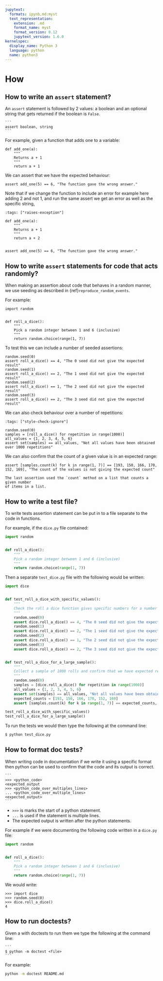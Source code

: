 ```yaml
---
jupytext:
  formats: ipynb,md:myst
  text_representation:
    extension: .md
    format_name: myst
    format_version: 0.12
    jupytext_version: 1.6.0
kernelspec:
  display_name: Python 3
  language: python
  name: python3
---
```


# How

## How to write an `assert` statement?

An `assert` statement is followed by 2 values: a boolean and an optional
string that gets returned if the boolean is `False`.

````{tip}
```
assert boolean, string
```
````

For example, given a function that adds one to a variable:

```{code-cell} ipython3
def add_one(a):
    """
    Returns a + 1
    """
    return a + 1
```

We can assert that we have the expected behaviour:

```{code-cell} ipython3
assert add_one(5) == 6, "The function gave the wrong answer."
```

Note that if we change the function to include an error for example here adding
2 and not 1, and run the same assert
we get an error as well as the specific string,

```{code-cell} ipython3
:tags: ["raises-exception"]

def add_one(a):
    """
    Returns a + 1
    """
    return a + 2


assert add_one(5) == 6, "The function gave the wrong answer."
```

## How to write `assert` statements for code that acts randomly?

When making an assertion about code that behaves in a random manner, we use
seeding as described in {ref}`reproduce_random_events`.

For example:

```{code-cell} ipython3
import random


def roll_a_dice():
    """
    Pick a random integer between 1 and 6 (inclusive)
    """
    return random.choice(range(1, 7))
```

To test this we can include a number of seeded assertions:

```{code-cell} ipython3
random.seed(0)
assert roll_a_dice() == 4, "The 0 seed did not give the expected result"
random.seed(1)
assert roll_a_dice() == 2, "The 1 seed did not give the expected result"
random.seed(2)
assert roll_a_dice() == 1, "The 2 seed did not give the expected result"
random.seed(3)
assert roll_a_dice() == 2, "The 3 seed did not give the expected result"
```

We can also check behaviour over a number of repetitions:

```{code-cell} ipython3
:tags: ["style-check-ignore"]

random.seed(0)
samples = [roll_a_dice() for repetition in range(1000)]
all_values = {1, 2, 3, 4, 5, 6}
assert set(samples) == all_values, "Not all values have been obtained over 1000 repetitions"
```

We can also confirm that the count of a given value is in an expected range:

```{code-cell} ipython
assert [samples.count(k) for k in range(1, 7)] == [193, 150, 166, 170, 152, 169], "The count of the values is not giving the expected count"
```

```{tip}
The last assertion used the `count` method on a list that counts a given number
of items in a list.
```

## How to write a test file?

To write tests assertion statement can be put in to a file separate to the code
in functions.

For example, if the `dice.py` file contained:

```python
import random


def roll_a_dice():
    """
    Pick a random integer between 1 and 6 (inclusive)
    """
    return random.choice(range(1, 7))
```

Then a separate `test_dice.py` file with the following would be written:

```py
import dice


def test_roll_a_dice_with_specific_values():
    """
    Check the roll a dice function gives specific numbers for a number of seeds.
    """
    random.seed(0)
    assert dice.roll_a_dice() == 4, "The 0 seed did not give the expected result"
    random.seed(1)
    assert dice.roll_a_dice() == 2, "The 1 seed did not give the expected result"
    random.seed(2)
    assert dice.roll_a_dice() == 1, "The 2 seed did not give the expected result"
    random.seed(3)
    assert dice.roll_a_dice() == 2, "The 3 seed did not give the expected result"


def test_roll_a_dice_for_a_large_sample():
    """
    Collect a sample of 1000 rolls and confirm that we have expected results.
    """
    random.seed(0)
    samples = [dice.roll_a_dice() for repetition in range(1000)]
    all_values = {1, 2, 3, 4, 5, 6}
    assert set(samples) == all_values, "Not all values have been obtained over 1000 repetitions"
    expected_counts = [193, 150, 166, 170, 152, 169]
    assert [samples.count(k) for k in range(1, 7)] == expected_counts, "The count of the values is not giving the expected count"

test_roll_a_dice_with_specific_values()
test_roll_a_dice_for_a_large_sample()
```

To run the tests we would then type the following at the command line:

```bash
$ python test_dice.py
```

## How to format doc tests?

When writing code in documentation if we write it using a specific format then
python can be used to confirm that the code and its output is correct.

````{tip}
```
>>> <python_code>
<expected_output
>>> <python_code_over_multiples_lines>
... <python_code_over_multiple_lines>
<expected_output>
```
````

- `>>>` is marks the start of a python statement.
- `...` is used if the statement is multiple lines.
- The expected output is written after the python statements.

For example if we were documenting the following code written in a `dice.py`
file:

```python
import random


def roll_a_dice():
    """
    Pick a random integer between 1 and 6 (inclusive)
    """
    return random.choice(range(1, 7))
```

We would write:

```
>>> import dice
>>> random.seed(0)
>>> dice.roll_a_dice()
4

```

## How to run doctests?

Given a <file> with doctests to run them we type the following at the
command line:

````{tip}
```
$ python -m doctest <file>
```
````

For example:

```bash
python -m doctest README.md
```
